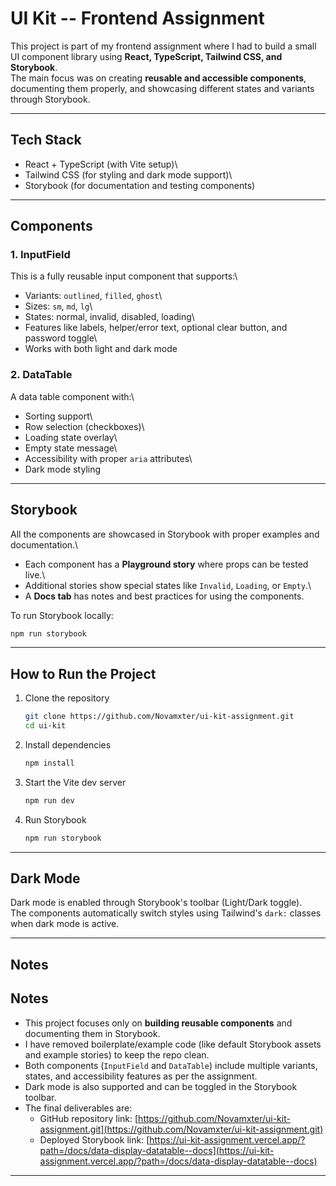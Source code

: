 # UI Kit -- Frontend Assignment

This project is part of my frontend assignment where I had to build a
small UI component library using **React, TypeScript, Tailwind CSS, and
Storybook**.\
The main focus was on creating **reusable and accessible components**,
documenting them properly, and showcasing different states and variants
through Storybook.

------------------------------------------------------------------------

## Tech Stack

-   React + TypeScript (with Vite setup)\
-   Tailwind CSS (for styling and dark mode support)\
-   Storybook (for documentation and testing components)

------------------------------------------------------------------------

## Components

### 1. InputField

This is a fully reusable input component that supports:\
- Variants: `outlined`, `filled`, `ghost`\
- Sizes: `sm`, `md`, `lg`\
- States: normal, invalid, disabled, loading\
- Features like labels, helper/error text, optional clear button, and
password toggle\
- Works with both light and dark mode

### 2. DataTable

A data table component with:\
- Sorting support\
- Row selection (checkboxes)\
- Loading state overlay\
- Empty state message\
- Accessibility with proper `aria` attributes\
- Dark mode styling

------------------------------------------------------------------------

## Storybook

All the components are showcased in Storybook with proper examples and
documentation.\
- Each component has a **Playground story** where props can be tested
live.\
- Additional stories show special states like `Invalid`, `Loading`, or
`Empty`.\
- A **Docs tab** has notes and best practices for using the components.

To run Storybook locally:

``` bash
npm run storybook
```

------------------------------------------------------------------------

## How to Run the Project

1.  Clone the repository

    ``` bash
    git clone https://github.com/Novamxter/ui-kit-assignment.git
    cd ui-kit
    ```

2.  Install dependencies

    ``` bash
    npm install
    ```

3.  Start the Vite dev server

    ``` bash
    npm run dev
    ```

4.  Run Storybook

    ``` bash
    npm run storybook
    ```

------------------------------------------------------------------------

## Dark Mode

Dark mode is enabled through Storybook's toolbar (Light/Dark toggle).\
The components automatically switch styles using Tailwind's `dark:`
classes when dark mode is active.

------------------------------------------------------------------------

## Notes

## Notes

- This project focuses only on **building reusable components** and documenting them in Storybook.  
- I have removed boilerplate/example code (like default Storybook assets and example stories) to keep the repo clean.  
- Both components (`InputField` and `DataTable`) include multiple variants, states, and accessibility features as per the assignment.  
- Dark mode is also supported and can be toggled in the Storybook toolbar.  
- The final deliverables are:  
  - GitHub repository link: [https://github.com/Novamxter/ui-kit-assignment.git](https://github.com/Novamxter/ui-kit-assignment.git)  
  - Deployed Storybook link: [https://ui-kit-assignment.vercel.app/?path=/docs/data-display-datatable--docs](https://ui-kit-assignment.vercel.app/?path=/docs/data-display-datatable--docs)  


------------------------------------------------

